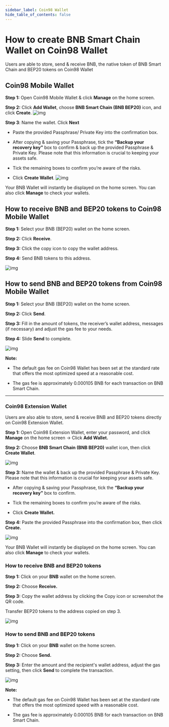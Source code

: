 ```yaml
---
sidebar_label: Coin98 Wallet
hide_table_of_contents: false
---
```


# How to create BNB Smart Chain Wallet on Coin98 Wallet
Users are able to store, send & receive BNB, the native token of BNB Smart Chain and BEP20 tokens on Coin98 Wallet

## Coin98 Mobile Wallet
**Step 1:** Open Coin98 Mobile Wallet & click **Manage** on the home screen.

**Step 2:** Click **Add Wallet**, choose **BNB Smart Chain (BNB BEP20)** icon, and click **Create**.
![img](../assets/picture1.png)

**Step 3**: Name the wallet. Click **Next**

- Paste the provided Passphrase/ Private Key into the confirmation box.

- After copying & saving your Passphrase, tick the **“Backup your recovery key”** box to confirm & back up the provided Passphrase & Private Key. Please note that this information is crucial to keeping your assets safe. 

- Tick the remaining boxes to confirm you’re aware of the risks.

- Click **Create Wallet**.
![img](../assets/anh2.png)

Your BNB Wallet will instantly be displayed on the home screen. You can also click **Manage** to check your wallets.

## How to receive BNB and BEP20 tokens to Coin98 Mobile Wallet
**Step 1:** Select your BNB (BEP20) wallet on the home screen.

**Step 2:** Click **Receive**.

**Step 3:** Click the copy icon to copy the wallet address.

**Step 4:** Send BNB tokens to this address.

![img](../assets/picture3.png)


## How to send BNB and BEP20 tokens from Coin98 Mobile Wallet
**Step 1:** Select your BNB (BEP20) wallet on the home screen.

**Step 2:** Click **Send**.

**Step 3:** Fill in the amount of tokens, the receiver’s wallet address, messages (if necessary) and  adjust the gas fee to your needs.

**Step 4:** Slide **Send** to complete.

![img](../assets/picture4.png)


**Note:**

- The default gas fee on Coin98 Wallet has been set at the standard rate that offers the most optimized speed at a reasonable cost.

- The gas fee is approximately 0.000105 BNB for each transaction on BNB Smart Chain.
---
### Coin98 Extension Wallet
Users are also able to store, send & receive BNB and BEP20 tokens directly on Coin98 Extension Wallet.

**Step 1:** Open Coin98 Extension Wallet, enter your password, and click **Manage** on the home screen → Click **Add Wallet.**

**Step 2:** Choose **BNB Smart Chain (BNB BEP20)** wallet icon, then click **Create Wallet**.

![img](../assets/Picture168.png)

**Step 3:** Name the wallet & back up the provided Passphrase & Private Key. Please note that this information is crucial for keeping your assets safe.

- After copying & saving your Passphrase, tick the **“Backup your recovery key”** box to confirm.

- Tick the remaining boxes to confirm you’re aware of the risks.

- Click **Create Wallet.**

**Step 4:** Paste the provided Passphrase into the confirmation box, then click **Create.**

![img](../assets/anh5.png)

Your BNB Wallet will instantly be displayed on the home screen. You can also click **Manage** to check your wallets.

### How to receive BNB and BEP20 tokens
**Step 1:** Click on your **BNB** wallet on the home screen.

**Step 2:** Choose **Receive.**

**Step 3:** Copy the wallet address by clicking the Copy icon or screenshot the QR code.

Transfer BEP20 tokens to the address copied on step 3.

![img](../assets/anh6.png)

### How to send BNB and BEP20 tokens
**Step 1:** Click on your **BNB** wallet on the home screen.

**Step 2:** Choose **Send.**

**Step 3:** Enter the amount and the recipient's wallet address, adjust the gas setting, then click **Send** to complete the transaction.

![img](../assets/anh7.png)

**Note:**

- The default gas fee on Coin98 Wallet has been set at the standard rate that offers the most optimized speed with a reasonable cost.

- The gas fee is approximately 0.000105 BNB for each transaction on BNB Smart Chain.